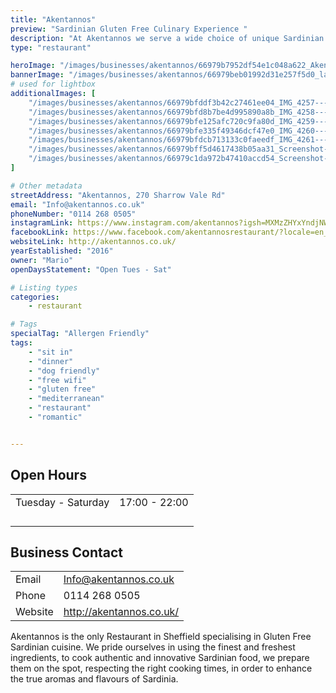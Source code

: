```yaml
---
title: "Akentannos"
preview: "Sardinian Gluten Free Culinary Experience "
description: "At Akentannos we serve a wide choice of unique Sardinian culinary dishes, capable of satisfying even the most demanding palates."
type: "restaurant"

heroImage: "/images/businesses/akentannos/66979b7952df54e1c048a622_Akentannos-Thumb.jpg"
bannerImage: "/images/businesses/akentannos/66979beb01992d31e257f5d0_laura-lugaresi-4o2gxfuD5BU-unsplash.jpg"
# used for lightbox
additionalImages: [
    "/images/businesses/akentannos/66979bfddf3b42c27461ee04_IMG_4257---Akentannos-Restaurant.jpeg",
    "/images/businesses/akentannos/66979bfd8b7be4d995890a8b_IMG_4258---Akentannos-Restaurant.jpeg",
    "/images/businesses/akentannos/66979bfe125afc720c9fa80d_IMG_4259---Akentannos-Restaurant.jpeg",
    "/images/businesses/akentannos/66979bfe335f49346dcf47e0_IMG_4260---Akentannos-Restaurant.jpeg",
    "/images/businesses/akentannos/66979bfdcb713133c0faeedf_IMG_4261---Akentannos-Restaurant.jpeg",
    "/images/businesses/akentannos/66979bff5d4617438b05aa31_Screenshot-2024-07-17-at-11.19.57.png",
    "/images/businesses/akentannos/66979c1da972b47410accd54_Screenshot-2024-07-17-at-11.19.11.png"
]

# Other metadata
streetAddress: "Akentannos, 270 Sharrow Vale Rd"
email: "Info@akentannos.co.uk"
phoneNumber: "0114 268 0505"
instagramLink: https://www.instagram.com/akentannos?igsh=MXMzZHYxYndjNW1yMw%3D%3D&utm_source=qr
facebookLink: https://www.facebook.com/akentannosrestaurant/?locale=en_GB
websiteLink: http://akentannos.co.uk/
yearEstablished: "2016"
owner: "Mario"
openDaysStatement: "Open Tues - Sat"

# Listing types
categories:
    - restaurant

# Tags
specialTag: "Allergen Friendly"
tags:
    - "sit in"
    - "dinner"
    - "dog friendly"
    - "free wifi"
    - "gluten free"
    - "mediterranean"
    - "restaurant"
    - "romantic"


---
```


## Open Hours

|                    |               |
| ------------------ | ------------- |
| Tuesday - Saturday | 17:00 - 22:00 |
|                    |               |
|                    |               |
|                    |               |
|                    |               |

## Business Contact

|         |                          |
| ------- | ------------------------ |
| Email   | Info@akentannos.co.uk    |
| Phone   | 0114 268 0505            |
| Website | http://akentannos.co.uk/ |

Akentannos is the only Restaurant in Sheffield specialising in Gluten Free Sardinian cuisine.
We pride ourselves in using the finest and freshest ingredients, to cook authentic and innovative Sardinian food, we prepare them on the spot, respecting the right cooking times, in order to enhance the true aromas and flavours of Sardinia.

